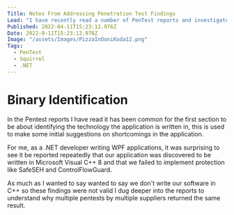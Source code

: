 ```yaml
---
Title: Notes From Addressing Penetration Test Findings
Lead: "I have recently read a number of PenTest reports and investigated and fixed the vulnerabilities."
Published: 2022-04-11T15:23:12.976Z
Date: 2022-0-11T15:23:12.976Z
Image: "/assets/Images/PizzaInOoniKoda12.png"
Tags:
  - PenTest
  - Squirrel
  - .NET
---
```


# Binary Identification
In the Pentest reports I have read it has been common for the first section to be about identifying the technology the application is written in, this is used to make some initial suggestions on shortcomings in the application.

For me, as a .NET developer writing WPF applications, it was surprising to see it be reported repeatedly that our application was discovered to be written in Microsoft Visual C++ 8 and that we failed to implement protection like SafeSEH and ControlFlowGuard.

As much as I wanted to say wanted to say we don't write our software in C++ so these findings were not valid I dug deeper into the reports to understand why multiple pentests by multiple suppliers returned the same result.
